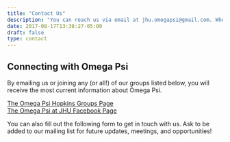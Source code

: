 ```yaml
---
title: "Contact Us"
description: "You can reach us via email at jhu.omegapsi@gmail.com. Whether you are a student interested in getting involved; a researcher interested in speaking; or an organization interested in collaboration, we welcome your inquiry!"
date: 2017-08-17T13:38:27-05:00
draft: false
type: contact
---
```

## Connecting with Omega Psi
By emailing us or joining any (or all!) of our groups listed below, you will receive the most current information about Omega Psi.

[The Omega Psi Hopkins Groups Page](http://johnshopkins.collegiatelink.net/organization/cognitivescienceundergraduatesociety)  
[The Omega Psi at JHU Facebook Page](https://www.facebook.com/jhu.omegapsi?ref=aymt_homepage_panel)

You can also fill out the following form to get in touch with us. Ask to be added to our mailing list for future updates, meetings, and opportunities!



